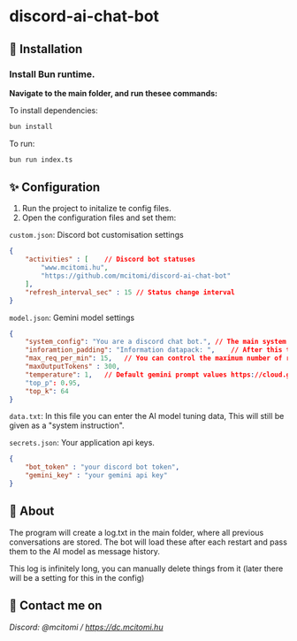 # discord-ai-chat-bot

## 🚀 Installation
### Install Bun runtime.

**Navigate to the main folder, and run thesee commands:**

To install dependencies:

```bash
bun install
```

To run:

```bash
bun run index.ts
```

## ✨ Configuration
1. Run the project to initalize te config files.
2. Open the configuration files and set them:

`custom.json`: Discord bot customisation settings
```json
{
    "activities" : [    // Discord bot statuses
        "www.mcitomi.hu",
        "https://github.com/mcitomi/discord-ai-chat-bot"
    ],
    "refresh_interval_sec" : 15 // Status change interval
}
```
`model.json`: Gemini model settings
```json
{
    "system_config": "You are a discord chat bot.", // The main system instruction
    "inforamtion_padding": "Information datapack: ",    // After this text comes the content of "data.txt"
    "max_req_per_min": 15,   // You can control the maximum number of requests (15 is the Gemini 2.0 flash free limit)
    "maxOutputTokens" : 300,
    "temperature": 1,   // Default gemini prompt values https://cloud.google.com/vertex-ai/generative-ai/docs/learn/prompts/adjust-parameter-values
    "top_p": 0.95,
    "top_k": 64
}
```
`data.txt`: In this file you can enter the AI ​​model tuning data, This will still be given as a "system instruction".

`secrets.json`: Your application api keys.
```json
{
    "bot_token" : "your discord bot token",
    "gemini_key" : "your gemini api key"
}
```

## 📝 About
The program will create a log.txt in the main folder, where all previous conversations are stored. The bot will load these after each restart and pass them to the AI ​​model as message history.

This log is infinitely long, you can manually delete things from it (later there will be a setting for this in the config)


## 🍻 Contact me on
*Discord: @mcitomi / https://dc.mcitomi.hu*